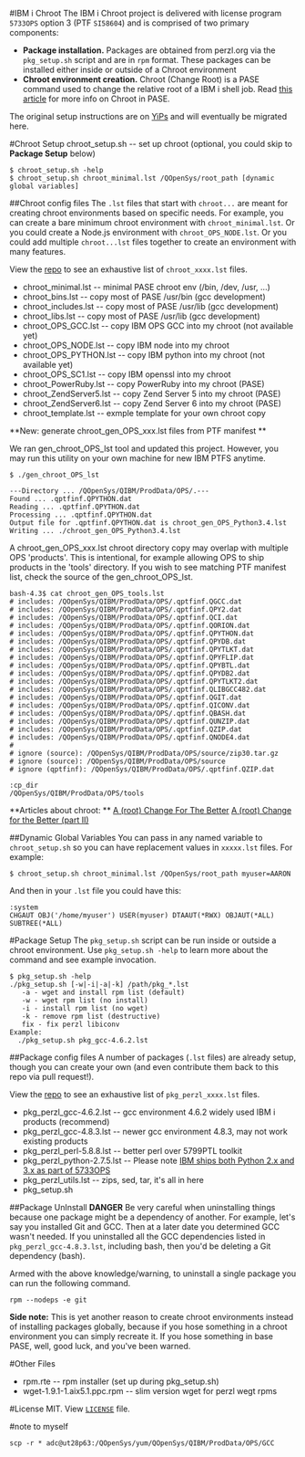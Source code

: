 #IBM i Chroot
The IBM i Chroot project is delivered with license program `5733OPS` option 3 (PTF  `SI58604`) and is comprised of two primary components:

- **Package installation.**  Packages are obtained from perzl.org via the `pkg_setup.sh` script and are in `rpm` format.  These packages can be installed either inside or outside of a Chroot environment
- **Chroot environment creation.** Chroot (Change Root) is a PASE command used to change the relative root of a IBM i shell job.  Read [this article](http://bit.ly/ibmsystemsmag-chroot) for more info on Chroot in PASE.

The original setup instructions are on [YiPs](http://yips.idevcloud.com/wiki/index.php/PASE/OpenSourceBeta) and will eventually be migrated here.

#Chroot Setup
chroot_setup.sh -- set up chroot (optional, you could skip to **Package Setup** below)
```
$ chroot_setup.sh -help
$ chroot_setup.sh chroot_minimal.lst /QOpenSys/root_path [dynamic global variables]

```
##Chroot config files
The `.lst` files that start with `chroot...` are meant for creating chroot environments based on specific needs.  For example, you can create a bare minimum chroot environment with `chroot_minimal.lst`.  Or you could create a Node.js environment with `chroot_OPS_NODE.lst`.  Or you could add multiple `chroot...lst` files together to create an environment with many features.

View the [repo](https://bitbucket.org/litmis/ibmichroot/src) to see an exhaustive list of `chroot_xxxx.lst` files.


- chroot_minimal.lst         -- minimal PASE chroot env (/bin, /dev, /usr, ...)
- chroot_bins.lst            -- copy most of PASE /usr/bin (gcc development)
- chroot_includes.lst        -- copy most of PASE /usr/lib (gcc development)
- chroot_libs.lst            -- copy most of PASE /usr/lib (gcc development)
- chroot_OPS_GCC.lst         -- copy IBM OPS GCC into my chroot (not available yet)
- chroot_OPS_NODE.lst        -- copy IBM node into my chroot
- chroot_OPS_PYTHON.lst      -- copy IBM python into my chroot (not available yet)
- chroot_OPS_SC1.lst         -- copy IBM openssl into my chroot
- chroot_PowerRuby.lst       -- copy PowerRuby into my chroot (PASE)
- chroot_ZendServer5.lst     -- copy Zend Server 5 into my chroot (PASE)
- chroot_ZendServer6.lst     -- copy Zend Server 6 into my chroot (PASE)
- chroot_template.lst        -- exmple template for your own chroot copy

**New: generate chroot_gen_OPS_xxx.lst files from PTF manifest **

We ran gen_chroot_OPS_lst tool and updated this project. However,
you may run this utility on your own machine for new IBM PTFS anytime.
 
```
$ ./gen_chroot_OPS_lst 

---Directory ... /QOpenSys/QIBM/ProdData/OPS/.---
Found ... .qptfinf.QPYTHON.dat
Reading ... .qptfinf.QPYTHON.dat
Processing ... .qptfinf.QPYTHON.dat
Output file for .qptfinf.QPYTHON.dat is chroot_gen_OPS_Python3.4.lst
Writing ... ./chroot_gen_OPS_Python3.4.lst
```

A chroot_gen_OPS_xxx.lst chroot directory copy may overlap with multiple OPS 'products'.
This is intentional, for example allowing OPS to ship products in the 'tools' directory.
If you wish to see matching PTF manifest list, check the source of the gen_chroot_OPS_lst.
```
bash-4.3$ cat chroot_gen_OPS_tools.lst 
# includes: /QOpenSys/QIBM/ProdData/OPS/.qptfinf.QGCC.dat
# includes: /QOpenSys/QIBM/ProdData/OPS/.qptfinf.QPY2.dat
# includes: /QOpenSys/QIBM/ProdData/OPS/.qptfinf.QCI.dat
# includes: /QOpenSys/QIBM/ProdData/OPS/.qptfinf.QORION.dat
# includes: /QOpenSys/QIBM/ProdData/OPS/.qptfinf.QPYTHON.dat
# includes: /QOpenSys/QIBM/ProdData/OPS/.qptfinf.QPYDB.dat
# includes: /QOpenSys/QIBM/ProdData/OPS/.qptfinf.QPYTLKT.dat
# includes: /QOpenSys/QIBM/ProdData/OPS/.qptfinf.QPYFLIP.dat
# includes: /QOpenSys/QIBM/ProdData/OPS/.qptfinf.QPYBTL.dat
# includes: /QOpenSys/QIBM/ProdData/OPS/.qptfinf.QPYDB2.dat
# includes: /QOpenSys/QIBM/ProdData/OPS/.qptfinf.QPYTLKT2.dat
# includes: /QOpenSys/QIBM/ProdData/OPS/.qptfinf.QLIBGCC482.dat
# includes: /QOpenSys/QIBM/ProdData/OPS/.qptfinf.QGIT.dat
# includes: /QOpenSys/QIBM/ProdData/OPS/.qptfinf.QICONV.dat
# includes: /QOpenSys/QIBM/ProdData/OPS/.qptfinf.QBASH.dat
# includes: /QOpenSys/QIBM/ProdData/OPS/.qptfinf.QUNZIP.dat
# includes: /QOpenSys/QIBM/ProdData/OPS/.qptfinf.QZIP.dat
# includes: /QOpenSys/QIBM/ProdData/OPS/.qptfinf.QNODE4.dat
#
# ignore (source): /QOpenSys/QIBM/ProdData/OPS/source/zip30.tar.gz
# ignore (source): /QOpenSys/QIBM/ProdData/OPS/source
# ignore (qptfinf): /QOpenSys/QIBM/ProdData/OPS/.qptfinf.QZIP.dat

:cp_dir
/QOpenSys/QIBM/ProdData/OPS/tools

```


**Articles about chroot: **
[A (root) Change For The Better](http://bit.ly/ibmsystemsmag-chroot)
[A (root) Change for the Better (part II)](http://bit.ly/ism-chroot2)

##Dynamic Global Variables
You can pass in any named variable to `chroot_setup.sh` so you can have replacement values in `xxxxx.lst` files.  For example:

```
$ chroot_setup.sh chroot_minimal.lst /QOpenSys/root_path myuser=AARON
```
And then in your `.lst` file you could have this:
```
:system
CHGAUT OBJ('/home/myuser') USER(myuser) DTAAUT(*RWX) OBJAUT(*ALL) SUBTREE(*ALL)
```

#Package Setup
The `pkg_setup.sh` script can be run inside or outside a chroot environment. Use `pkg_setup.sh -help` to learn more about the command and see example invocation.

```
$ pkg_setup.sh -help
./pkg_setup.sh [-w|-i|-a|-k] /path/pkg_*.lst
   -a - wget and install rpm list (default)
   -w - wget rpm list (no install)
   -i - install rpm list (no wget)
   -k - remove rpm list (destructive)
   fix - fix perzl libiconv
Example:
  ./pkg_setup.sh pkg_gcc-4.6.2.lst
```

##Package config files
A number of packages (`.lst` files) are already setup, though you can create your own (and even contribute them back to this repo via pull request!).

View the [repo](https://bitbucket.org/litmis/ibmichroot/src) to see an exhaustive list of `pkg_perzl_xxxx.lst` files.

- pkg_perzl_gcc-4.6.2.lst    -- gcc environment 4.6.2 widely used IBM i products (recommend)
- pkg_perzl_gcc-4.8.3.lst    -- newer gcc environment 4.8.3, may not work existing products
- pkg_perzl_perl-5.8.8.lst   -- better perl over 5799PTL toolkit
- pkg_perzl_python-2.7.5.lst -- Please note [IBM ships both Python 2.x and 3.x as part of 5733OPS](http://bit.ly/ibmi-python)
- pkg_perzl_utils.lst        -- zips, sed, tar, it's all in here
- pkg_setup.sh

##Package UnInstall
**DANGER**  Be very careful when uninstalling things because one package might be a dependency of another.  For example, let's say you installed Git and GCC.  Then at a later date you determined GCC wasn't needed.  If you uninstalled all the GCC dependencies listed in `pkg_perzl_gcc-4.8.3.lst`, including bash, then you'd be deleting a Git dependency (bash).

Armed with the above knowledge/warning, to uninstall a single package you can run the following command.

```
rpm --nodeps -e git
```

**Side note:** This is yet another reason to create chroot environments instead of installing packages globally, because if you hose something in a chroot environment you can simply recreate it.  If you hose something in base PASE, well, good luck, and you've been warned.

#Other Files
- rpm.rte                     -- rpm installer (set up during pkg_setup.sh)
- wget-1.9.1-1.aix5.1.ppc.rpm -- slim version wget for perzl wegt rpms 

#License
MIT.  View [`LICENSE`](https://bitbucket.org/litmis/ibmichroot/src) file.

#note to myself
```
scp -r * adc@ut28p63:/QOpenSys/yum/QOpenSys/QIBM/ProdData/OPS/GCC
```
